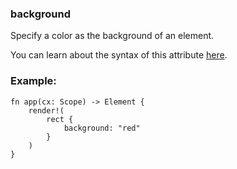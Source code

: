 ### background

Specify a color as the background of an element.

You can learn about the syntax of this attribute [here](#color-syntax).

### Example:

```rust, no_run
fn app(cx: Scope) -> Element {
    render!(
        rect {
            background: "red"
        }
    )
}
